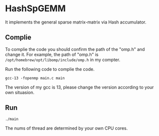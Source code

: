 # HashSpGEMM
It implements the general sparse matrix-matrix via Hash accumulator.
## Complie
To complie the code you should confirm the path of the "omp.h" and change it. For example, the path of "omp.h" is `/opt/homebrew/opt/libomp/include/omp.h` in my compter.

Run the following code to complie the code.
```
gcc-13 -fopenmp main.c main
```
The version of my gcc is 13, please change the version according to your own situasion.

## Run
```
./main
```
The nums of thread are determined by your own CPU cores.